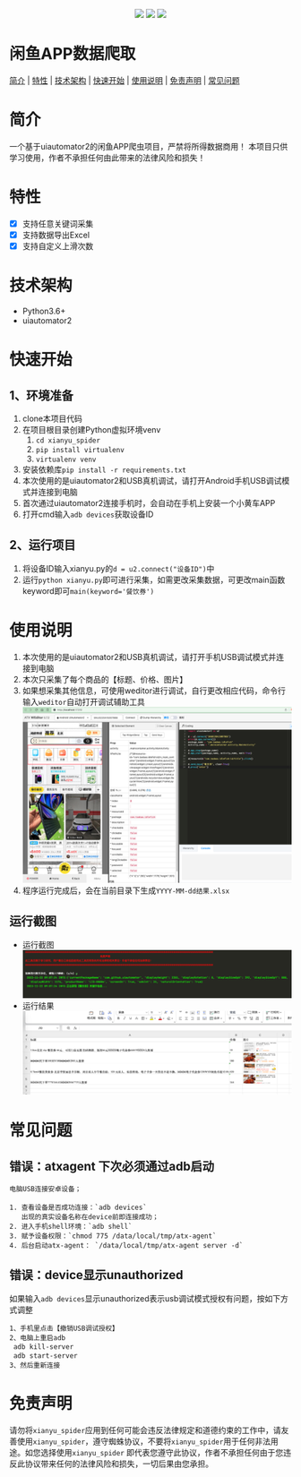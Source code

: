 <p align="center">
    <a target="_blank" href="https://www.python.org/downloads/release/python-3810/"><img src="https://img.shields.io/badge/Python-3.x-blue.svg" /></a>
    <a target="_blank" href='https://github.com/fangzheng0518/xianyu_spider'><img src="https://img.shields.io/github/stars/fangzheng0518/xianyu_spider.svg?style=social"/></a>
    <a target="_blank" href="LICENSE"><img src="https://img.shields.io/:license-GPLv3-blue.svg"></a>
</p>

# 闲鱼APP数据爬取

[简介](#简介) | [特性](#特性) | [技术架构](#技术架构) | [快速开始](#快速开始) | [使用说明](#使用说明) | [免责声明](#免责声明) | [常见问题](#常见问题)

# 简介

一个基于uiautomator2的闲鱼APP爬虫项目，严禁将所得数据商用！ 本项目只供学习使用，作者不承担任何由此带来的法律风险和损失！

# 特性

- [x] 支持任意关键词采集
- [x] 支持数据导出Excel
- [x] 支持自定义上滑次数

# 技术架构

- Python3.6+
- uiautomator2

# 快速开始

## 1、环境准备

1. clone本项目代码
2. 在项目根目录创建Python虚拟环境venv
    1. `cd xianyu_spider`
    2. `pip install virtualenv`
    3. `virtualenv venv`
3. 安装依赖库`pip install -r requirements.txt`
4. 本次使用的是uiautomator2和USB真机调试，请打开Android手机USB调试模式并连接到电脑
5. 首次通过uiautomator2连接手机时，会自动在手机上安装一个小黄车APP
6. 打开cmd输入`adb devices`获取设备ID

## 2、运行项目

1. 将设备ID输入xianyu.py的`d = u2.connect("设备ID")`中
2. 运行`python xianyu.py`即可进行采集，如需更改采集数据，可更改main函数keyword即可`main(keyword='餐饮券')`

# 使用说明

1. 本次使用的是uiautomator2和USB真机调试，请打开手机USB调试模式并连接到电脑
2. 本次只采集了每个商品的【标题、价格、图片】
3. 如果想采集其他信息，可使用weditor进行调试，自行更改相应代码，命令行输入`weditor`自动打开调试辅助工具
   ![整体截图](example/weditor.png "统计信息")
4. 程序运行完成后，会在当前目录下生成`YYYY-MM-dd结果.xlsx`

## 运行截图

- 运行截图
  ![整体截图](example/run1.png "运行截图")
- 运行结果
  ![整体截图](example/result.png "运行结果")

# 常见问题

## 错误：atxagent 下次必须通过adb启动

```shell
电脑USB连接安卓设备；

1. 查看设备是否成功连接：`adb devices`
   出现的真实设备名称在device前即连接成功；
2. 进入手机shell环境：`adb shell`
3. 赋予设备权限：`chmod 775 /data/local/tmp/atx-agent`
4. 后台启动atx-agent： `/data/local/tmp/atx-agent server -d`
```

## 错误：device显示unauthorized

如果输入`adb devices`显示unauthorized表示usb调试模式授权有问题，按如下方式调整

```shell
1、手机里点击【撤销USB调试授权】
2、电脑上重启adb
 adb kill-server
 adb start-server
3、然后重新连接
```

# 免责声明

请勿将`xianyu_spider`应用到任何可能会违反法律规定和道德约束的工作中，请友善使用`xianyu_spider`，遵守蜘蛛协议，不要将`xianyu_spider`用于任何非法用途。如您选择使用`xianyu_spider`
即代表您遵守此协议，作者不承担任何由于您违反此协议带来任何的法律风险和损失，一切后果由您承担。

